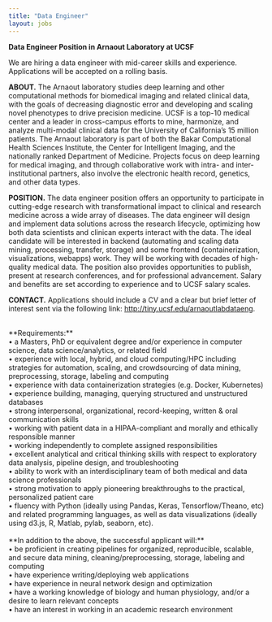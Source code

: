 ```yaml
---
title: "Data Engineer"
layout: jobs
---
```


**Data Engineer Position in Arnaout Laboratory at UCSF**
<br>

We are hiring a data engineer with mid-career skills and experience. Applications will be accepted on a rolling basis.<br>

**ABOUT.** The Arnaout laboratory studies deep learning and other computational methods for biomedical imaging and related clinical data, with the goals of decreasing diagnostic error and developing and scaling novel phenotypes to drive precision medicine. UCSF is a top-10 medical center and a leader in cross-campus efforts to mine, harmonize, and analyze multi-modal clinical data for the University of California’s 15 million patients. The Arnaout laboratory is part of both the Bakar Computational Health Sciences Institute, the Center for Intelligent Imaging, and the nationally ranked Department of Medicine. Projects focus on deep learning for medical imaging, and through collaborative work with intra- and inter-institutional partners, also involve the electronic health record, genetics, and other data types.<br>

**POSITION.** The data engineer position offers an opportunity to participate in cutting-edge research with transformational impact to clinical and research medicine across a wide array of diseases. The data engineer will design and implement data solutions across the research lifecycle, optimizing how both data scientists and clinican experts interact with the data. The ideal candidate will be interested in backend (automating and scaling data mining, processing, transfer, storage) and some frontend (containerization, visualizations, webapps) work. They will be working with decades of high-quality medical data. The position also provides opportunities to publish, present at research conferences, and for professional advancement. Salary and benefits are set according to experience and to UCSF salary scales.<br>

**CONTACT.** Applications should include a CV and a clear but brief letter of interest sent via the following link: <http://tiny.ucsf.edu/arnaoutlabdataeng>.<br>

<br>
**Requirements:** <br>
•	a Masters, PhD or equivalent degree and/or experience in computer science, data science/analytics, or related field<br>
•	experience with local, hybrid, and cloud computing/HPC including strategies for automation, scaling, and crowdsourcing of data mining, preprocessing, storage, labeling and computing<br>
•	experience with data containerization strategies (e.g. Docker, Kubernetes)<br>
•	experience building, managing, querying structured and unstructured databases <br>
•	strong interpersonal, organizational, record-keeping, written & oral communication skills<br>
•	working with patient data in a HIPAA-compliant and morally and ethically responsible manner<br>
•	working independently to complete assigned responsibilities<br>
•	excellent analytical and critical thinking skills with respect to exploratory data analysis, pipeline design, and troubleshooting<br>
•	ability to work with an interdisciplinary team of both medical and data science professionals<br>
•	strong motivation to apply pioneering breakthroughs to the practical, personalized patient care<br>
•	fluency with Python (ideally using Pandas, Keras, Tensorflow/Theano, etc) and related programming languages, as well as data visualizations (ideally using d3.js, R, Matlab, pylab, seaborn, etc).<br>

<br>
**In addition to the above, the successful applicant will:**<br>
•	be proficient in creating pipelines for organized, reproducible, scalable, and secure data mining, cleaning/preprocessing, storage, labeling and computing<br>
•	have experience writing/deploying web applications<br>
•	have experience in neural network design and optimization<br>
•	have a working knowledge of biology and human physiology, and/or a desire to learn relevant concepts <br>
•	have an interest in working in an academic research environment <br>











